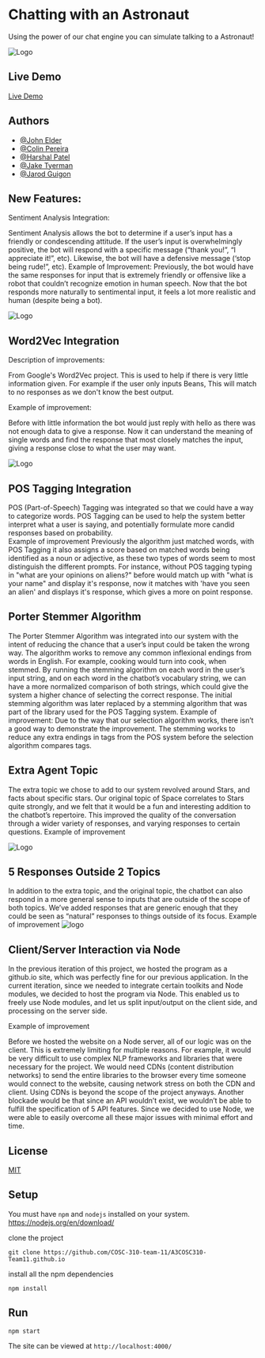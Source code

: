 
# Chatting with an Astronaut 

Using the power of our chat engine you can simulate talking to a Astronaut!



![Logo](https://upload.wikimedia.org/wikipedia/commons/thumb/1/18/Astronaut_(97576)_-_The_Noun_Project.svg/512px-Astronaut_(97576)_-_The_Noun_Project.svg.png)

## Live Demo

[Live Demo](https://cosc-310-team-11.github.io/A3COSC310-Team11.github.io/)
## Authors

- [@John Elder](https://github.com/justchecking)
- [@Colin Pereira](https://github.com/ZuShi0)
- [@Harshal Patel](https://github.com/Harshal609)
- [@Jake Tyerman](https://github.com/jtyrmn)  
- [@Jarod Guigon](https://github.com/J10C3G7)




## New Features:

Sentiment Analysis Integration:

Sentiment Analysis allows the bot to determine if a user’s input has a friendly or condescending attitude. If the user’s input is overwhelmingly positive, the bot will respond with a specific message (“thank you!”, “I appreciate it!”, etc). Likewise, the bot will have a defensive message (‘stop being rude!”, etc).
Example of Improvement:
Previously, the bot would have the same responses for input that is extremely friendly or offensive like a robot that couldn’t recognize emotion in human speech. Now that the bot responds more naturally to sentimental input, it feels a lot more realistic and human (despite being a bot).

![Logo](https://i.imgur.com/rXmkJNj.jpg)



## Word2Vec Integration
Description of improvements:

From Google's Word2Vec project. This is used to help if there is very little information given. For example if the user only inputs Beans, This will match to no responses as we don't know the best output. 

Example of improvement:

Before with little information the bot would just reply with hello as there was not enough data to give a response. Now it can understand the meaning of single words and find the response that most closely matches the input, giving a response close to what the user may want.



![Logo](https://i.imgur.com/r23F6xn.jpg)


## POS Tagging Integration
POS (Part-of-Speech) Tagging was integrated so that we could have a way to categorize words. POS Tagging can be used to help the system better interpret what a user is saying, and potentially formulate more candid responses based on probability.   
Example of improvement
Previously the algorithm just matched words, with POS Tagging it also assigns a score based on matched words being identified as a noun or adjective, as these two types of words seem to most distinguish the different prompts. For instance, without POS tagging typing in "what are your opinions on aliens?" before would match up with "what is your name" and display it's response, now it matches with 'have you seen an alien' and displays it's response, which gives a more on point response.

## Porter Stemmer Algorithm
The Porter Stemmer Algorithm was integrated into our system with the intent of reducing the chance that a user’s input could be taken the wrong way. The algorithm works to remove any common inflexional endings from words in English. For example, cooking would turn into cook, when stemmed. By running the stemming algorithm on each word in the user’s input string, and on each word in the chatbot’s vocabulary string, we can have a more normalized comparison of both strings, which could give the system a higher chance of selecting the correct response. 
The initial stemming algorithm was later replaced by a stemming algorithm that was part of the library used for the POS Tagging system. 
Example of improvement:
    Due to the way that our selection algorithm works, there isn’t a good way to demonstrate the improvement. The stemming works to reduce any extra endings in tags from the POS system before the selection algorithm compares tags.

## Extra Agent Topic
The extra topic we chose to add to our system revolved around Stars, and facts about specific stars. Our original topic of Space correlates to Stars quite strongly, and we felt that it would be a fun and interesting addition to the chatbot’s repertoire. This improved the quality of the conversation through a wider variety of responses, and varying responses to certain questions. 
Example of improvement


![Logo](https://i.imgur.com/9TMCr3H.jpg)

## 5 Responses Outside 2 Topics
In addition to the extra topic, and the original topic, the chatbot can also respond in a more general sense to inputs that are outside of the scope of both topics. We’ve added responses that are generic enough that they could be seen as “natural” responses to things outside of its focus. 
Example of improvement
![logo](https://i.imgur.com/3SFdzGw.jpg)


## Client/Server Interaction via Node
In the previous iteration of this project, we hosted the program as a github.io site, which was perfectly fine for our previous application. In the current iteration, since we needed to integrate certain toolkits and Node modules, we decided to host the program via Node. This enabled us to freely use Node modules, and let us split input/output on the client side, and processing on the server side. 


Example of improvement

Before we hosted the website on a Node server, all of our logic was on the client. This is extremely limiting for multiple reasons. For example, it would be very difficult to use complex NLP frameworks and libraries that were necessary for the project. We would need CDNs (content distribution networks) to send the entire libraries to the browser every time someone would connect to the website, causing network stress on both the CDN and client. Using CDNs is beyond the scope of the project anyways. Another blockade would be that since an API wouldn’t exist, we wouldn’t be able to fulfill the specification of 5 API features. Since we decided to use Node, we were able to easily overcome all these major issues with minimal effort and time.




## License

[MIT](https://choosealicense.com/licenses/mit/)

## Setup
You must have `npm` and `nodejs` installed on your system. https://nodejs.org/en/download/

clone the project
```
git clone https://github.com/COSC-310-team-11/A3COSC310-Team11.github.io
````

install all the npm dependencies
```
npm install
```

## Run
```
npm start
```
The site can be viewed at `http://localhost:4000/`
